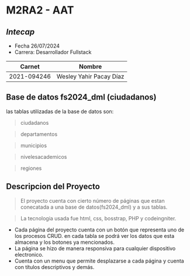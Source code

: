# M2RA2 - AAT 
## _Intecap_

- Fecha 26/07/2024
- Carrera: Desarrollador Fullstack

| Carnet | Nombre |
| ------ | ------ |
| 2021-094246 | Wesley Yahir Pacay Díaz |

## Base de datos fs2024_dml (ciudadanos)
las tablas utilizadas de la base de datos son:

>ciudadanos

>departamentos

>municipios

>nivelesacademicos

>regiones

## Descripcion del Proyecto
> El proyecto cuenta con cierto número de páginas que estan conecatada a una base de datos(fs2024_dml) y a sus tablas.

> La tecnologia usada fue html, css, bosstrap, PHP y codeingniter.

* Cada página del proyecto cuenta con un botón que representa uno de los procesos CRUD.
en cada tabla se podrá ver los datos que esta almacena y los botones ya mencionados.
* La página se hizo de manera responsiva para cualquier dispositivo electronico.
* Cuenta con un menu que permite desplazarse a cada página y cuenta con títulos descriptivos y demás.
